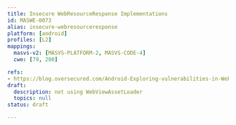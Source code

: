 ```yaml
---
title: Insecure WebResourceResponse Implementations
id: MASWE-0073
alias: insecure-webresourceresponse
platform: [android]
profiles: [L2]
mappings:
  masvs-v2: [MASVS-PLATFORM-2, MASVS-CODE-4]
  cwe: [79, 200]

refs:
- https://blog.oversecured.com/Android-Exploring-vulnerabilities-in-WebResourceResponse/
draft:
  description: not using WebViewAssetLoader
  topics: null
status: draft

---
```


